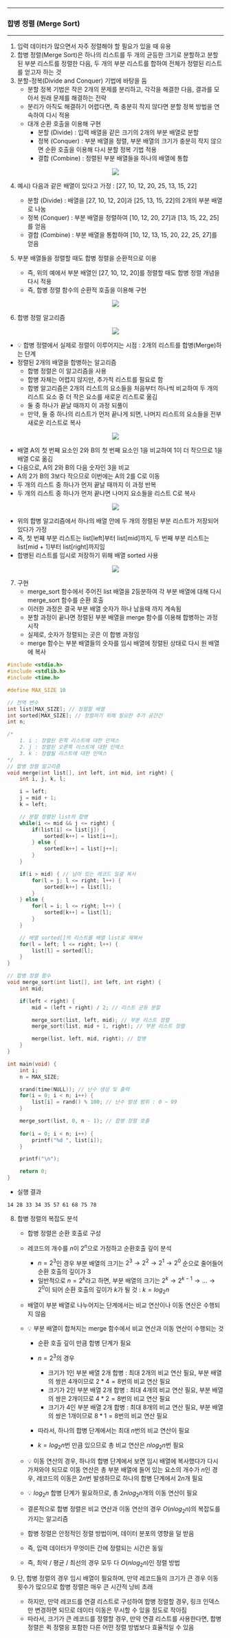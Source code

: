 -----
### 합병 정렬 (Merge Sort)
-----
1. 입력 데이터가 많으면서 자주 정렬해야 할 필요가 있을 때 유용
2. 합병 정렬(Merge Sort)은 하나의 리스트를 두 개의 균등한 크기로 분할하고 분할된 부분 리스트를 정렬한 다음, 두 개의 부분 리스트를 합하여 전체가 정렬된 리스트를 얻고자 하는 것
3. 분할-정복(Divide and Conquer) 기법에 바탕을 둠
   - 분할 정복 기법은 작은 2개의 문제를 분리하고, 각각을 해결한 다음, 결과를 모아서 원래 문제를 해결하는 전략
   - 분리가 아직도 해결하기 어렵다면, 즉 충분히 작지 않다면 분할 정복 방법을 연속하여 다시 적용
   - 대개 순환 호출을 이용해 구현
     + 분할 (Divide) : 입력 배열을 같은 크기의 2개의 부분 배열로 분할
     + 정복 (Conquer) : 부분 배열을 정렬, 부분 배열의 크기가 충분히 작지 않으면 순환 호출을 이용해 다시 분할 정복 기법 적용
     + 결합 (Combine) : 정렬된 부분 배열들을 하나의 배열에 통합
<div align="center">
<img src="https://github.com/user-attachments/assets/eb89f694-641f-412b-8ad0-3181757594ef">
</div>

4. 예시) 다음과 같은 배열이 있다고 가정 : [27, 10, 12, 20, 25, 13, 15, 22]
   - 분할 (Divide) : 배열을 [27, 10, 12, 20]과 [25, 13, 15, 22]의 2개의 부분 배열로 나눔
   - 정복 (Conquer) : 부분 배열을 정렬하여 [10, 12, 20, 27]과 [13, 15, 22, 25]를 얻음
   - 결합 (Combine) : 부분 배열을 통합하여 [10, 12, 13, 15, 20, 22, 25, 27]를 얻음

5. 부분 배열들을 정렬할 때도 합병 정렬을 순환적으로 이용
   - 즉, 위의 예에서 부분 배열인 [27, 10, 12, 20]를 정렬할 때도 합병 정렬 개념을 다시 적용
   - 즉, 합병 정렬 함수의 순환적 호출을 이용해 구현
<div align="center">
<img src="https://github.com/user-attachments/assets/09e2b5b7-396f-4232-903f-518238b4b958">
</div>

6. 합병 정렬 알고리즘
<div align="center">
<img src="https://github.com/user-attachments/assets/71d088e2-b67d-4ec6-a8b3-d3317f865c9c">
</div>

  - 💡 합병 정렬에서 실제로 정렬이 이루어지는 시점 : 2개의 리스트를 합병(Merge)하는 단계
  - 정렬된 2개의 배열을 합병하는 알고리즘
    + 합병 정렬은 이 알고리즘을 사용
    + 합병 자체는 어렵지 않지만, 추가적 리스트를 필요로 함
    + 합병 알고리즘은 2개의 리스트의 요소들을 처음부터 하나씩 비교하여 두 개의 리스트 요소 중 더 작은 요소를 새로운 리스트로 옮김
    + 둘 중 하나가 끝날 때까지 이 과정 되풀이
    + 만약, 둘 중 하나의 리스트가 먼저 끝나게 되면, 나머지 리스트의 요소들을 전부 새로운 리스트로 복사
<div align="center">
<img src="https://github.com/user-attachments/assets/93890667-efaa-4639-9835-4da5fe4a4db9">
</div>

  - 배열 A의 첫 번째 요소인 2와 B의 첫 번째 요소인 1을 비교하여 1이 더 작으므로 1을 배열 C로 옮김
  - 다음으로, A의 2와 B의 다음 숫자인 3을 비교
  - A의 2가 B의 3보다 작으므로 이번에는 A의 2를 C로 이동
  - 두 개의 리스트 중 하나가 먼저 끝날 때까지 이 과정 반복
  - 두 개의 리스트 중 하나가 먼저 끝나면 나머지 요소들을 리스트 C로 복사
<div align="center">
<img src="https://github.com/user-attachments/assets/75becb9b-2163-4cb7-8acd-a1ecddd0fbc1">
</div>

  - 위의 합병 알고리즘에서 하나의 배열 안에 두 개의 정렬된 부분 리스트가 저장되어 있다가 가정
  - 즉, 첫 번쨰 부분 리스트는 list[left]부터 list[mid]까지, 두 번째 부분 리스트는 list[mid + 1]부터 list[right]까지임
  - 합병된 리스트를 임시로 저장하기 위해 배열 sorted 사용
<div align="center">
<img src="https://github.com/user-attachments/assets/2b2f50b4-019e-4ee6-a0a9-c561e19b830e">
</div>

7. 구현
   - merge_sort 함수에서 주어진 list 배열을 2등분하여 각 부분 배열에 대해 다시 merge_sort 함수를 순환 호출
   - 이러한 과정은 결국 부분 배열 숫자가 하나 남을때 까지 계속됨
   - 분할 과정이 끝나면 정렬된 부분 배열을 merge 함수를 이용해 합병하는 과정 시작
   - 실제로, 숫자가 정렬되는 곳은 이 합병 과정임
   - merge 함수는 부분 배열들의 숫자를 임시 배열에 정렬된 상태로 다시 원 배열에 복사
```c
#include <stdio.h>
#include <stdlib.h>
#include <time.h>

#define MAX_SIZE 10

// 전역 변수
int list[MAX_SIZE]; // 정렬할 배열
int sorted[MAX_SIZE]; // 정렬하기 위해 필요한 추가 공간간
int n;

/*
    1. i : 정렬된 왼쪽 리스트에 대한 인덱스
    2. j : 정렬된 오른쪽 리스트에 대한 인덱스
    3. k : 정렬될 리스트에 대한 인덱스
*/
// 합병 정렬 알고리즘
void merge(int list[], int left, int mid, int right) {
    int i, j, k, l;

    i = left;
    j = mid + 1;
    k = left;

    // 분할 정렬된 list의 합병
    while(i <= mid && j <= right) {
        if(list[i] <= list[j]) {
            sorted[k++] = list[i++];
        } else {
            sorted[k++] = list[j++];
        }
    }

    if(i > mid) { // 남아 있는 레코드 일괄 복사
        for(l = j; l <= right; l++) {
            sorted[k++] = list[l];
        }
    } else {
        for(l = i; l <= right; l++) {
            sorted[k++] = list[l];
        }
    }

    // 배열 sorted[]의 리스트를 배열 list로 재복사
    for(l = left; l <= right; l++) {
        list[l] = sorted[l];
    }
}

// 합병 정렬 함수
void merge_sort(int list[], int left, int right) {
    int mid;

    if(left < right) {
        mid = (left + right) / 2; // 리스트 균등 분할

        merge_sort(list, left, mid); // 부분 리스트 정렬
        merge_sort(list, mid + 1, right); // 부분 리스트 정렬

        merge(list, left, mid, right); // 합병
    }
}

int main(void) {
    int i;
    n = MAX_SIZE;

    srand(time(NULL)); // 난수 생성 및 출력
    for(i = 0; i < n; i++) { 
        list[i] = rand() % 100; // 난수 발생 범위 : 0 ~ 99
    }

    merge_sort(list, 0, n - 1); // 합병 정렬 호출
    
    for(i = 0; i < n; i++) {
        printf("%d ", list[i]);
    }

    printf("\n");

    return 0;
}
```
  - 실행 결과
```
14 28 33 34 35 57 61 68 75 78
```

8. 합병 정렬의 복잡도 분석
   - 합병 정렬은 순환 호출로 구성
   - 레코드의 개수를 $n$이 $2^n$으로 가정하고 순환호출 깊이 분석
     + $n = 2^3$인 경우 부분 배열의 크기는 $2^3 → 2^2 → 2^1 → 2^0$ 순으로 줄어들어 순환 호출의 깊이가 3
     + 일반적으로 $n = 2^k$라고 하면, 부분 배열의 크기는 $2^k → 2^{k-1} → ... → 2^0$이 되어 순환 호출의 깊이가 $k$가 될 것 : $k = log_2 n$

   - 배열이 부분 배열로 나누어지는 단계에서는 비교 연산이나 이동 연산은 수행되지 않음
   - 💡 부분 배열이 합쳐지는 merge 함수에서 비교 연산과 이동 연산이 수행되는 것
     + 순환 호출 깊이 만큼 합병 단계가 필요
     + $n = 2^3$의 경우
       * 크기가 1인 부분 배열 2개 합병 : 최대 2개의 비교 연산 필요, 부분 배열의 쌍은 4개이므로 $2 * 4 = 8$번의 비교 연산 필요
       * 크기가 2인 부분 배열 2개 합병 : 최대 4개의 비교 연산 필요, 부분 배열의 쌍은 2개이므로 $4 * 2 = 8$번의 비교 연산 필요
       * 크기가 4인 부분 배열 2개 합병 : 최대 8개의 비교 연산 필요, 부분 배열의 쌍은 1개이므로 $8 * 1 = 8$번의 비교 연산 필요

     + 따라서, 하나의 합병 단계에서는 최대 $n$번의 비교 연산이 필요
     + $k = log_2 n$번 만큼 있으므로 총 비교 연산은 $n log_2 n$번 필요

   - 💡 이동 연산의 경우, 하나의 합병 단계에서 보면 임시 배열에 복사했다가 다시 가져와야 되므로 이동 연산은 총 부분 배열에 들어 있는 요소의 개수가 $n$인 경우, 레코드의 이동은 $2n$번 발생하므로 하나의 합병 단계에서 $2n$개 필요
   - 💡 $log_2 n$ 합병 단계가 필요하므로, 총 $2n log_2 n$개의 이동 연산이 필요
   - 결론적으로 합병 정렬은 비교 연산과 이동 연산의 경우 $O(n log_2 n)$의 복잡도를 가지는 알고리즘
  
   - 합병 정렬은 안정적인 정렬 방법이며, 데이터 분포의 영향을 덜 받음
   - 즉, 입력 데이터가 무엇이든 간에 정렬되는 시간은 동일
   - 즉, 최악 / 평균 / 최선의 경우 모두 다 $O(n log_2 n)$인 정렬 방법

9. 단, 합병 정렬의 경우 임시 배열이 필요하며, 만약 레코드들의 크기가 큰 경우 이동 횟수가 많으므로 합병 정렬은 매우 큰 시간적 낭비 초래
    - 하지만, 만약 레코드를 연결 리스트로 구성하여 합병 정렬할 경우, 링크 인덱스만 변경하면 되므로 데이터 이동은 무시할 수 있을 정도로 작아짐
    - 따라서, 크기가 큰 레코드를 정렬할 경우, 만약 연결 리스트를 사용한다면, 합병 정렬은 퀵 정렬응 포함한 다른 어떤 정렬 방법보다 효율적일 수 있음
